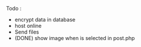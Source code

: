 Todo : 
- encrypt data in database
- host online
- Send files
- (DONE) show image when is selected in post.php

